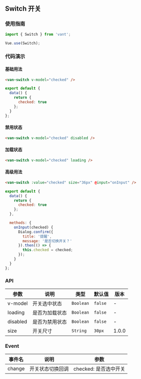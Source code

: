 ## Switch 开关

### 使用指南
``` javascript
import { Switch } from 'vant';

Vue.use(Switch);
```

### 代码演示

#### 基础用法
```html
<van-switch v-model="checked" />
```

```javascript
export default {
  data() {
    return {
      checked: true
    };
  }
};  
```

#### 禁用状态
```html
<van-switch v-model="checked" disabled />
```

#### 加载状态
```html
<van-switch v-model="checked" loading />
```

#### 高级用法
```html
<van-switch :value="checked" size="36px" @input="onInput" />
```

```js
export default {
  data() {
    return {
      checked: true
    };
  },

  methods: {
    onInput(checked) {
      Dialog.confirm({
        title: '提醒',
        message: '是否切换开关？'
      }).then(() => {
        this.checked = checked;
      });
    }
  }
}; 
```


### API

| 参数 | 说明 | 类型 | 默认值 | 版本 |
|------|------|------|------|------|
| v-model | 开关选中状态 | `Boolean` | `false` | - |
| loading | 是否为加载状态 | `Boolean` | `false` | - |
| disabled | 是否为禁用状态 | `Boolean` | `false` | - |
| size | 开关尺寸 | `String` | `30px` | 1.0.0 |

### Event

| 事件名 | 说明 | 参数 |
|------|------|------|
| change | 开关状态切换回调 | checked: 是否选中开关 |
